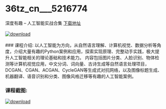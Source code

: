 # 36tz_cn___5216774
深度有趣 – 人工智能实战合集
[下载地址](http://www.36tz.cn/article/5216774 "下载地址")
<br/></br>[![download](http://36tz.cn/muke_img/2020_12_2-24-300x192.png "下载地址")](http://www.36tz.cn/article/5216774 "下载地址")
<br/></br>### 课程介绍:
以人工智能为方向，从自然语言理解、计算机视觉、数据分析等角度，介绍大量有趣的Python案例和应用，探索实现原理、完整动手实践，极大提升人工智能相关的理论基础和技术能力。
内容包括图片分类、人脸识别、物体检测等计算机视觉应用，中文分词、词向量、古诗生成等自然语言处理项目，DCGAN、CGAN、ACGAN、CycleGAN等生成式对抗网络，以及图像标题生成、机器翻译、语音识别和分类、图像风格迁移等有趣的人工智能案例。

### 课程截图:
[![download](http://36tz.cn/muke_img/2020_12_1-25.png "下载地址")](http://www.36tz.cn/article/5216774 "下载地址")

